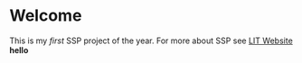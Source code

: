# Welcome

This is my *first* SSP project of the year. For more about SSP see [LIT Website](http://www.lit.ie/) **hello**